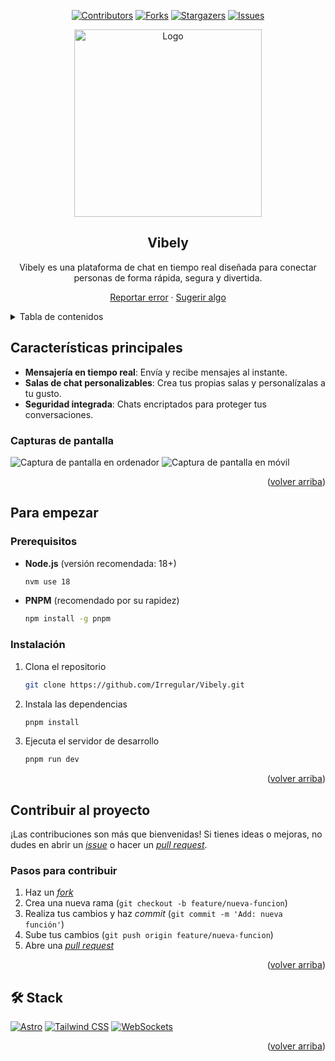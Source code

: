 <a name="readme-top"></a>

<div align="center">

[![Contributors][contributors-shield]][contributors-url]
[![Forks][forks-shield]][forks-url]
[![Stargazers][stars-shield]][stars-url]
[![Issues][issues-shield]][issues-url]

<a href="https://github.com/Irregular/Vibely">
  <img width="300px" src="https://i.imgur.com/ZpwdBYf.png" alt="Logo" />
</a>

## Vibely

Vibely es una plataforma de chat en tiempo real diseñada para conectar personas de forma rápida, segura y divertida.

[Reportar error](https://github.com/Irregular/Vibely/issues) · [Sugerir algo](https://github.com/Irregular/Vibely/issues)

</div>

<details>
<summary>Tabla de contenidos</summary>

- [Vibely](#vibely)
- [Características principales](#características-principales)
- [Capturas de pantalla](#capturas-de-pantalla)
- [Para empezar](#para-empezar)
  - [Prerequisitos](#prerequisitos)
  - [Instalación](#instalación)
- [Contribuir al proyecto](#contribuir-al-proyecto)
- [🛠️ Stack](#️-stack)

</details>

## Características principales

- **Mensajería en tiempo real**: Envía y recibe mensajes al instante.
- **Salas de chat personalizables**: Crea tus propias salas y personalízalas a tu gusto.
- **Seguridad integrada**: Chats encriptados para proteger tus conversaciones.

### Capturas de pantalla

![Captura de pantalla en ordenador](https://cdn.example.com/vibely-desktop.png)
![Captura de pantalla en móvil](https://cdn.example.com/vibely-mobile.png)

<p align="right">(<a href="#readme-top">volver arriba</a>)</p>

## Para empezar

### Prerequisitos

- **Node.js** (versión recomendada: 18+)

  ```sh
  nvm use 18
  ```

- **PNPM** (recomendado por su rapidez)

  ```sh
  npm install -g pnpm
  ```

### Instalación

1. Clona el repositorio

   ```sh
   git clone https://github.com/Irregular/Vibely.git
   ```

2. Instala las dependencias

   ```sh
   pnpm install
   ```

3. Ejecuta el servidor de desarrollo

   ```sh
   pnpm run dev
   ```

<p align="right">(<a href="#readme-top">volver arriba</a>)</p>

## Contribuir al proyecto

¡Las contribuciones son más que bienvenidas! Si tienes ideas o mejoras, no dudes en abrir un [_issue_](https://github.com/Irregular/Vibely/issues) o hacer un [_pull request_](https://github.com/Irregular/Vibely/pulls).

### Pasos para contribuir

1. Haz un [_fork_](https://github.com/Irregular/Vibely/fork)
2. Crea una nueva rama (`git checkout -b feature/nueva-funcion`)
3. Realiza tus cambios y haz _commit_ (`git commit -m 'Add: nueva función'`)
4. Sube tus cambios (`git push origin feature/nueva-funcion`)
5. Abre una [_pull request_](https://github.com/Irregular/Vibely/pulls)

<p align="right">(<a href="#readme-top">volver arriba</a>)</p>

## 🛠️ Stack

[![Astro](https://img.shields.io/badge/Astro-ff5f5f?style=for-the-badge&logo=astro&logoColor=fff)](https://astro.build/)
[![Tailwind CSS](https://img.shields.io/badge/Tailwind-38bdf8?style=for-the-badge&logo=tailwindcss&logoColor=white)](https://tailwindcss.com/)
[![WebSockets](https://img.shields.io/badge/WebSockets-FFD700?style=for-the-badge&logo=javascript&logoColor=black)](https://developer.mozilla.org/en-US/docs/Web/API/WebSockets_API)

<p align="right">(<a href="#readme-top">volver arriba</a>)</p>

[astro-url]: https://astro.build/
[tailwind-url]: https://tailwindcss.com/
[websocket-url]: https://developer.mozilla.org/en-US/docs/Web/API/WebSockets_API
[contributors-shield]: https://img.shields.io/github/contributors/Irregular/Vibely.svg?style=for-the-badge
[contributors-url]: https://github.com/Irregular/Vibely/graphs/contributors
[forks-shield]: https://img.shields.io/github/forks/Irregular/Vibely.svg?style=for-the-badge
[forks-url]: https://github.com/Irregular/Vibely/network/members
[stars-shield]: https://img.shields.io/github/stars/Irregular/Vibely.svg?style=for-the-badge
[stars-url]: https://github.com/Irregular/Vibely/stargazers
[issues-shield]: https://img.shields.io/github/issues/Irregular/Vibely.svg?style=for-the-badge
[issues-url]: https://github.com/Irregular/Vibely/issues
